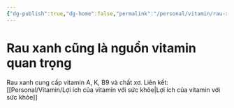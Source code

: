 ```yaml
---
{"dg-publish":true,"dg-home":false,"permalink":"/personal/vitamin/rau-xanh-cung-la-nguon-vitamin-quan-trong/","dgPassFrontmatter":true,"noteIcon":"","updated":"2025-01-14T22:20:29.585+07:00"}
---
```



# Rau xanh cũng là nguồn vitamin quan trọng
Rau xanh cung cấp vitamin A, K, B9 và chất xơ.
Liên kết: [[Personal/Vitamin/Lợi ích của vitamin với sức khỏe\|Lợi ích của vitamin với sức khỏe]]